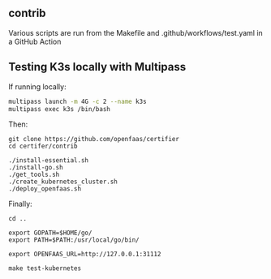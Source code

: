 ## contrib

Various scripts are run from the Makefile and .github/workflows/test.yaml in a GitHub Action

## Testing K3s locally with Multipass

If running locally:

```bash
multipass launch -m 4G -c 2 --name k3s
multipass exec k3s /bin/bash
```

Then:

```
git clone https://github.com/openfaas/certifier
cd certifer/contrib

./install-essential.sh
./install-go.sh
./get_tools.sh
./create_kubernetes_cluster.sh
./deploy_openfaas.sh
```

Finally:

```
cd ..

export GOPATH=$HOME/go/
export PATH=$PATH:/usr/local/go/bin/

export OPENFAAS_URL=http://127.0.0.1:31112

make test-kubernetes
```

